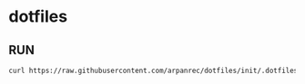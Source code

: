# dotfiles

## RUN
```bash
curl https://raw.githubusercontent.com/arpanrec/dotfiles/init/.dotfiles/setup.sh | bash
```
